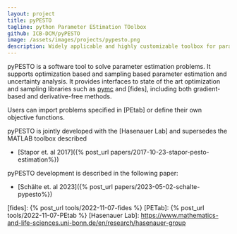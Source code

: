 ```yaml
---
layout: project
title: pyPESTO
tagline: python Parameter EStimation TOolbox
github: ICB-DCM/pyPESTO
image: /assets/images/projects/pypesto.png
description: Widely applicable and highly customizable toolbox for parameter estimation
---
```


pyPESTO is a software tool to solve parameter estimation problems. It supports
optimization based and sampling based parameter estimation and uncertainty analysis.
It provides interfaces to state of the art optimization and sampling libraries
such as [pymc] and [fides], including both gradient-based and derivative-free
methods.

Users can import problems specified in [PEtab] or define their own objective
functions.

pyPESTO is jointly developed with the [Hasenauer Lab] and supersedes the MATLAB
toolbox described

- [Stapor et. al 2017]({% post_url papers/2017-10-23-stapor-pesto-estimation%})

pyPESTO development is described in the following paper:

- [Schälte et. al 2023]({% post_url papers/2023-05-02-schalte-pypesto%})


[pymc]: www.pymc.io
[fides]: {% post_url tools/2022-11-07-fides %}
[PETab]: {% post_url tools/2022-11-07-PEtab %}
[Hasenauer Lab]: https://www.mathematics-and-life-sciences.uni-bonn.de/en/research/hasenauer-group
